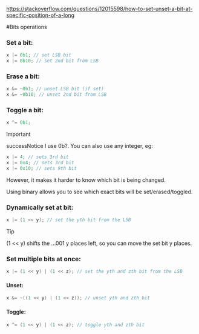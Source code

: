 https://stackoverflow.com/questions/12015598/how-to-set-unset-a-bit-at-specific-position-of-a-long

#Bits operations
### Set a bit:
```c
x |= 0b1; // set LSB bit
x |= 0b10; // set 2nd bit from LSB
```
### Erase a bit:
```c
x &= ~0b1; // unset LSB bit (if set)
x &= ~0b10; // unset 2nd bit from LSB
```
### Toggle a bit:
```c
x ^= 0b1;
```
> [!IMPORTANT]
> successNotice I use 0b?. You can also use any integer, eg:

```c
x |= 4; // sets 3rd bit
x |= 0x4; // sets 3rd bit
x |= 0x10; // sets 9th bit
```

However, it makes it harder to know which bit is being changed.

Using binary allows you to see which exact bits will be set/erased/toggled.

### Dynamically set at bit:

```c
x |= (1 << y); // set the yth bit from the LSB
```
> [!TIP]
> (1 << y) shifts the ...001 y places left, so you can move the set bit y places.

### Set multiple bits at once:
```c
x |= (1 << y) | (1 << z); // set the yth and zth bit from the LSB
```
#### Unset:
```c
x &= ~((1 << y) | (1 << z)); // unset yth and zth bit
```
#### Toggle:
```c
x ^= (1 << y) | (1 << z); // toggle yth and zth bit
```
